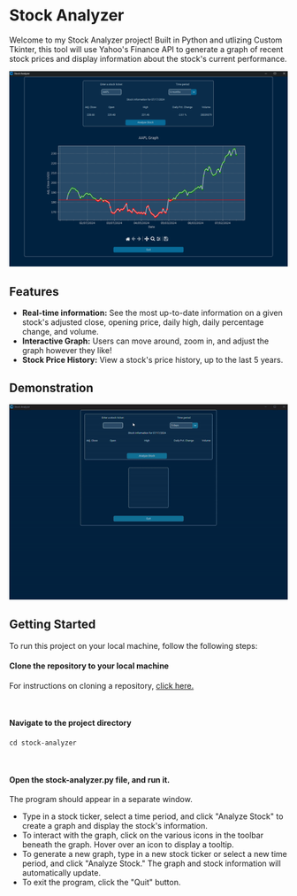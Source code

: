 # Stock Analyzer

Welcome to my Stock Analyzer project! Built in Python and utlizing Custom Tkinter, this tool will use Yahoo's Finance API to generate a graph of recent stock prices and display information about the stock's current performance.

![Screenshot of stock analyzer program. There is a graph of NVDA's price in the last 6 months.](/screenshots/stock-analyzer-aapl-6mo.png)

## Features
- **Real-time information:** See the most up-to-date information on a given stock's adjusted close, opening price, daily high, daily percentage change, and volume.
- **Interactive Graph:** Users can move around, zoom in, and adjust the graph however they like!
- **Stock Price History:** View a stock's price history, up to the last 5 years.

## Demonstration
![A gif showcasing the program's features.](/screenshots/stock-analyzer-demo-gif.gif)

## Getting Started

To run this project on your local machine, follow the following steps:
<br>

#### Clone the repository to your local machine

For instructions on cloning a repository, [click here.](https://docs.github.com/en/repositories/creating-and-managing-repositories/cloning-a-repository)

<br>

#### Navigate to the project directory

    cd stock-analyzer

<br>

#### Open the stock-analyzer.py file, and run it.
The program should appear in a separate window. 
- Type in a stock ticker, select a time period, and click "Analyze Stock" to create a graph and display the stock's information.
- To interact with the graph, click on the various icons in the toolbar beneath the graph. Hover over an icon to display a tooltip.
- To generate a new graph, type in a new stock ticker or select a new time period, and click "Analyze Stock." The graph and stock information will automatically update.
- To exit the program, click the "Quit" button.
